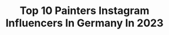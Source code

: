 ---
title: Top 10 Painters Instagram Influencers In Germany In 2023
description: >-
  Find top painters Instagram influencers in Germany in 2023. Most popular hashtags: #hobby #artist #oilpainting #art.
platform: Instagram
hits: 299
text_top: Identify the top-rated Instagram accounts on inBeat.
text_bottom: Our database has 299 Instagram influencers like this in Germany for you to work with.
profiles:
  - username: "rischny"
    fullname: >-
      Frederike 💕
    bio: >-
      🧚🏼‍♀️ Makeup | Fashion | Lifestyle 📌 Soon Frankfurt 🎨 Me.The painter.The canvas 🎨 💌 frederikescheibe.pr@gmail.com
    location: "Germany"
    followers: 60304
    engagement: 128
    commentsToLikes: 0.167619
    id: ck0uakql5ck1e0i19ggkavmqq
    verified: false
    hashtags: "#makeuptransformation, #christmasmakeup, #makeupfeed, #aestheticmakeup"
  - username: "julia.runova"
    fullname: >-
      Julietta Runova Leonidovna
    bio: >-
      Painter, Model, weirdo Based in Berlin
    location: "Germany"
    followers: 7392
    engagement: 706
    commentsToLikes: 0.032766
    id: ckaoqtisqkbgg0i78qmd48omz
    verified: false
    hashtags: "#marilynmanson, #boudoir, #creature, #harness"
  - username: "bozovreco"
    fullname: >-
      Vreco Bozo
    bio: >-
      Sevdah singer, writer, composer archeologist,designer, painter.
    location: "Germany"
    followers: 47649
    engagement: 350
    commentsToLikes: 0.025108
    id: ck5hiywmjfplr0i11g8na8ymr
    verified: true
    hashtags: ""
  - username: "bfwolff"
    fullname: >-
      Bayard Wolff (BAY-yerd WUULF)
    bio: >-
      Disney Nerd. Cat Dad. Dog Dad. Hairstylist. Oil Painter. Pratt Alum-BFA. Sherwin Williams Color Blender.
    location: "Germany"
    followers: 16869
    engagement: 726
    commentsToLikes: 0.015719
    id: ck139bntgki620i19tbyw4vnc
    verified: false
    hashtags: "#officerjenny, #redhair, #silkstonebarbie, #gottacatchemall"
  - username: "michaeltaylor5863"
    fullname: >-
      Michael Taylor
    bio: >-
      British painter in Dorchester. Info: @jamie.anderson.art @waterhousedodd
    location: "Germany"
    followers: 18122
    engagement: 713
    commentsToLikes: 0.028438
    id: ck5zzcqdzbhor0i1419t2zgwu
    verified: false
    hashtags: "#michaeltaylor, #stillifepainting, #britishpainting, #detail"
  - username: "nurgletoashes"
    fullname: >-
      Ashlie Branham
    bio: >-
      Artist at ♥️ Gamer Girl 🌺 Warhammer40K Painter⚔️ 🏆Grand Champion 2018 & 2019: North America Warhammer Hobbyist Expo
    location: "Germany"
    followers: 4642
    engagement: 1353
    commentsToLikes: 0.035301
    id: ck139kfzglr3h0i19bz0jfjzn
    verified: false
    hashtags: "#warhammer40k, #deathguard, #wh40k, #mortarion"
  - username: "artatbackhaus"
    fullname: >-
      Peter Backhaus
    bio: >-
      painter, singer, dreamer, child, adult, magician, founder, wanderer Berlin/Gothenburg Represented by Singulart
    location: "Germany"
    followers: 10903
    engagement: 208
    commentsToLikes: 0.057269
    id: ck8t4abs661d30j78fkzjs35e
    verified: false
    hashtags: ""
  - username: "josephine_henning"
    fullname: >-
      Josephine Henning
    bio: >-
      Artist/Painter Olympian & Former Footballplayer 🇩🇪 🆕Exhibition: Sportmuseum Köln 🔜
    location: "Germany"
    followers: 23033
    engagement: 319
    commentsToLikes: 0.016821
    id: ck5cipzvwt4vu0i11vlge0yvc
    verified: true
    hashtags: "#eifelgp, #acrylicpainting, #equalplay, #livepainting"
  - username: "snowsart"
    fullname: >-
      Larissa 🐝 ~ she/her
    bio: >-
      Germany based painter and illustrator 📍Open for business
    location: "Germany"
    followers: 27887
    engagement: 98
    commentsToLikes: 0.045421
    id: ck0w71hypbahz0i19v3a7w7m0
    verified: false
    hashtags: "#painting, #gameart, #oilonwood, #originalartwork"
  - username: "brushofpaul"
    fullname: >-
      Paul Forest
    bio: >-
      A hobby miniature painter from Germany, who loves to drink a good bottle of Vallejo's Light Green Blue. I put the pain in painting 😉
    location: "Germany"
    followers: 4731
    engagement: 559
    commentsToLikes: 0.082142
    id: ckaot5zjwuj470i78hr161482
    verified: false
    hashtags: "#citadelpaints, #hobby, #164scale, #windsorandnewton"
---